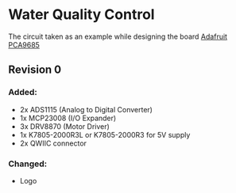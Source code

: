 # Water Quality Control

The circuit taken as an example while designing the board [Adafruit PCA9685](https://www.adafruit.com/product/815)


## Revision 0

### Added:

- 2x ADS1115 (Analog to Digital Converter)
- 1x MCP23008 (I/O Expander)
- 3x DRV8870 (Motor Driver)
- 1x K7805-2000R3L or K7805-2000R3 for 5V supply
- 2x QWIIC connector

### Changed:

- Logo
